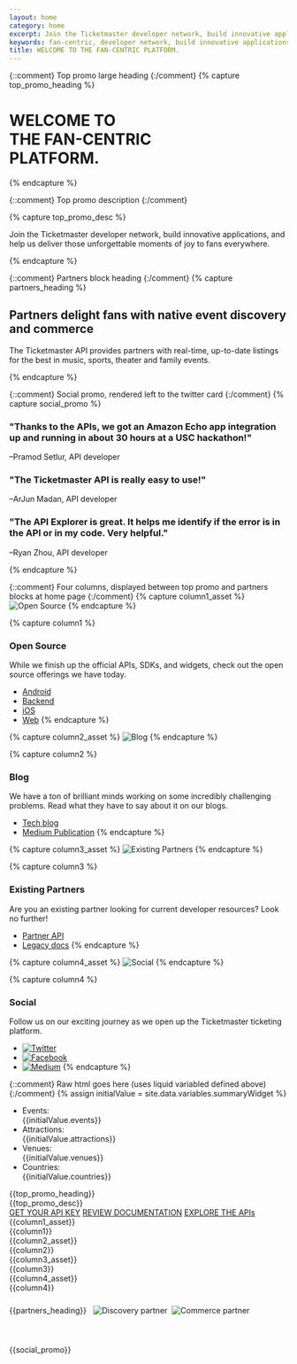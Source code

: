 ```yaml
---
layout: home
category: home
excerpt: Join the Ticketmaster developer network, build innovative applications, and help us deliver those unforgettable moments of joy to fans everywhere.
keywords: fan-centric, developer network, build innovative applications
title: WELCOME TO THE FAN-CENTRIC PLATFORM.
---
```


{::comment}
Top promo large heading
{:/comment}
{% capture top_promo_heading %}

# WELCOME TO <br/>THE FAN-CENTRIC<br/>PLATFORM.

{% endcapture %}

{::comment}
Top promo description
{:/comment}


{% capture top_promo_desc %}

Join the Ticketmaster developer network, build innovative applications, and help us deliver those unforgettable moments of joy to fans everywhere.

{% endcapture %}


{::comment}
Partners block heading
{:/comment}
{% capture partners_heading %}

## Partners delight fans with native event discovery and commerce

The Ticketmaster API provides partners with real-time, up-to-date listings for the best in music, sports, theater and family events.

{% endcapture %}

{::comment}
Social promo, rendered left to the twitter card
{:/comment}
{% capture social_promo %}

### "Thanks to the APIs, we got an Amazon Echo app integration up and running in about 30 hours at a USC hackathon!"
–Pramod Setlur, API developer

### "The Ticketmaster API is really easy to use!"
–ArJun Madan, API developer

### "The API Explorer is great. It helps me identify if the error is in the API or in my code. Very helpful."
–Ryan Zhou, API developer

{% endcapture %}

{::comment}
Four columns, displayed between top promo and partners blocks at home page
{:/comment}
{% capture column1_asset %}
![Open Source](/assets/img/home/ic-brick-lg-p-2.svg)
{% endcapture %}

{% capture column1 %}

### Open Source

While we finish up the official APIs, SDKs, and widgets, check out the open source offerings we have today.

* [Android](http://code.ticketmaster.com/#android-projects)
* [Backend](http://code.ticketmaster.com/#backend-projects)
* [iOS](http://code.ticketmaster.com/#iOS-projects)
* [Web](http://code.ticketmaster.com/#web-projects)
{% endcapture %}

{% capture column2_asset %}
![Blog](/assets/img/home/ic-scroll-lg-p-2-b.svg)
{% endcapture %}

{% capture column2 %}

### Blog

We have a ton of brilliant minds working on some incredibly challenging problems. Read what they have to say about it on our blogs.

* [Tech blog](http://tech.ticketmaster.com)
* [Medium Publication](https://medium.com/ticketmaster-tech)
{% endcapture %}

{% capture column3_asset %}
![Existing Partners](/assets/img/home/ic-helmet-lg-p-1-a.svg)
{% endcapture %}

{% capture column3 %}

### Existing Partners

Are you an existing partner looking for current developer resources? Look no further!

* [Partner API](/products-and-docs/apis/partner/)
* [Legacy docs](http://apidocs.ticketmaster.com/)
{% endcapture %}

{% capture column4_asset %}
![Social](/assets/img/home/ic-blocks-lg-p-1-b.svg)
{% endcapture %}

{% capture column4 %}

### Social

Follow us on our exciting journey as we open up the Ticketmaster ticketing platform.

* [![Twitter](/assets/img/ic-twitter.svg)](https://twitter.com/tmTech)
* [![Facebook](/assets/img/ic-facebook.svg)](https://www.facebook.com/TicketmasterTech)
* [![Medium](/assets/img/ic-medium.svg)](https://medium.com/ticketmaster-tech)
{% endcapture %}

{::comment}
Raw html goes here (uses liquid variabled defined above)
{:/comment}
{% assign initialValue = site.data.variables.summaryWidget %}
<div id="top-promo" class="slice-top-right slice-bottom-right promo xs-center">
    <div class="row">
        <div class="row-container wrap-overflow">
        <ul class="events-tracker events-tracker_col-view events-tracker_col-blue">
            <li class="events-tracker__item">
                <div class="events-tracker__title">Events: </div>
                <div id="js-events-counter" class="events-tracker__counter">{{initialValue.events}}</div>
            </li>
            <li class="events-tracker__item">
                <div class="events-tracker__title">Attractions: </div>
                <div id="js-attractions-counter" class="events-tracker__counter">{{initialValue.attractions}}</div>
            </li>
            <li class="events-tracker__item">
                <div class="events-tracker__title">Venues: </div>
                <div id="js-venues-counter" class="events-tracker__counter">{{initialValue.venues}}</div>
            </li>
            <li class="events-tracker__item">
                <div class="events-tracker__title">Countries: </div>
                <div id="js-countries-counter" class="events-tracker__counter">{{initialValue.countries}}</div>
            </li>
        </ul>
<div class="col-xs-12 white normal-float" markdown="1">
{{top_promo_heading}}
</div>
<div class="col-xs-12 col-sm-11 col-md-10 description normal-float" markdown="1">
{{top_promo_desc}}
</div>
<div class="col-xs-12 button-block normal-float">
    <a href="https://developer-acct.ticketmaster.com/user/login" class="tm-btn tm-btn-white rightarrow">GET YOUR API KEY</a>
    <a href="{{"/products-and-docs/apis/getting-started/" | prepend: site.baseurl}}" class="tm-btn tm-btn-transparent rightarrow">REVIEW DOCUMENTATION</a>
    <a href="{{"/api-explorer/" | prepend: site.baseurl}}" class="tm-btn tm-btn-transparent">EXPLORE THE APIs</a>
</div>
        </div>
        <div class="clearfix"></div>
    </div>
</div>
<div class="row xs-center columns">
<div class="row-container">
    <div class="col-xs-12 col-lg-3 xs-border-bottom">
        <div class="content" style="display: block;">
            <div class="row">
<div class="col-xs-12 col-sm-4 col-lg-12" markdown="1">
{{column1_asset}}
</div>
<div class="col-xs-12 col-sm-8 col-lg-12" markdown="1">
{{column1}}
</div>
</div>
</div>
    </div>
    <div class="col-xs-12 col-lg-3 xs-border-bottom">
        <div class="content" style="display: block;">
            <div class="row">
<div class="col-xs-12 col-sm-4 col-lg-12" markdown="1">
{{column2_asset}}
</div>
<div class="col-xs-12 col-sm-8 col-lg-12" markdown="1">
{{column2}}
</div>
</div>
</div>
    </div>
    <div class="col-xs-12 col-lg-3 xs-border-bottom">
        <div class="content" style="display: block;">
            <div class="row">
<div class="col-xs-12 col-sm-4 col-lg-12" markdown="1">
{{column3_asset}}
</div>
<div class="col-xs-12 col-sm-8 col-lg-12" markdown="1">
{{column3}}
</div>
</div>
</div>
    </div>
    <div class="col-xs-12 col-lg-3 xs-border-bottom">
        <div class="content social" style="display: block;">
            <div class="row">
<div class="col-xs-12 col-sm-4 col-lg-12" markdown="1">
{{column4_asset}}
</div>
<div class="col-xs-12 col-sm-8 col-lg-12" markdown="1">
{{column4}}
</div>
</div>
</div>
    </div>
</div>
</div>

<div id="bottom-promo" class="slice-top-right promo xs-center">
    <div class="row">
        <div class="row-container">
<div class="col-xs-12" markdown="1" style="padding-top: 24px;">
{{partners_heading}}
<img src="/assets/img/home/discovery-partner.png" style="margin-left: 8px;" alt="Discovery partner"/><img src="/assets/img/home/commerce-partner.png" style="margin-left: 8px;" alt="Commerce partner"/>
</div>
        </div>
<div class="social-buttons col-xs-12" style="visibility: hidden;">
    <a href="#"><img src="/assets/img/home/ic_fb.png" alt="Facebook"></a>
    <a href="#"><img src="/assets/img/home/ic_groupon.png" alt="Groupon"></a>
    <a href="#"><img src="/assets/img/home/ic_ret.png" alt="Retailmenot"></a>
    <a href="#"><img src="/assets/img/home/ic_fb.png" alt="Facebook"></a>
    <a href="#"><img src="/assets/img/home/ic_groupon.png" alt="Groupon"></a>
    <a href="#"><img src="/assets/img/home/ic_ret.png" alt="Retailmenot"></a>
    <a href="#"><img src="/assets/img/home/ic_fb.png" alt="Facebook"></a>
</div>
    </div>
</div>

<div id="promo-social" class="row">
    <div class="row-container">
<div class="col-xs-12 col-lg-6" style="padding-top: 20px;" markdown="1">
{{social_promo}}

</div>
        <div class="col-xs-12 col-lg-6">
        <div id="timeline"></div>
        <script type="text/javascript" src="https://platform.twitter.com/widgets.js"></script>
        <script>                      
            twttr.widgets.createTimeline(  
                    '677152457621823488',
                    document.getElementById('timeline'),
                    {
                        width: '550',
                        height: '420',
                        related: 'twitterdev,twitterapi'
                    }).then(function (el) {        
                });
            </script>
        </div>
    </div>
</div>
